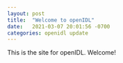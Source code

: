 ```yaml
---
layout: post
title:  "Welcome to openIDL"
date:   2021-03-07 20:01:56 -0700
categories: openidl update
---
```

This is the site for openIDL.  Welcome!
